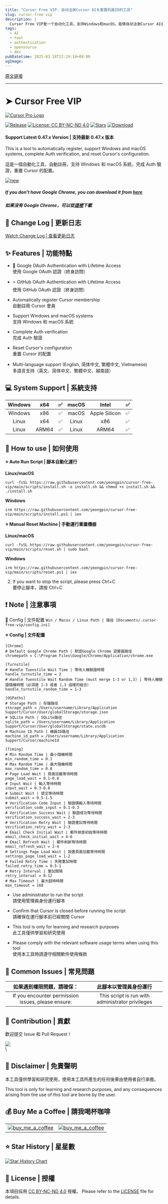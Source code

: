 ```yaml
---
title: "Cursor Free VIP: 自动注册Cursor AI与重置机器ID的工具"
slug: cursor-free-vip
description: |
  Cursor Free VIP是一个自动化工具，支持Windows和macOS，能够自动注册Cursor AI会员，完成身份验证，并重置机器配置。该工具提供 Google 和 GitHub 的OAuth认证，支持多语言，旨在提高用户的使用体验。
tags: 
  - AI
  - tool
  - authentication
  - opensource
  - dev
pubDatetime: 2025-03-18T22:29:10+08:00
ogImage: 
---
```


[原文链接](https://github.com/yeongpin/cursor-free-vip?tab=readme-ov-file)

---

# ➤ Cursor Free VIP

[](#-cursor-free-vip)

[![Cursor Pro Logo](/yeongpin/cursor-free-vip/raw/main/images/logo.png)](https://github.com/yeongpin/cursor-free-vip/blob/main/images/logo.png)

[![Release](https://camo.githubusercontent.com/1ef305b075e4194cfb1471933468616cfd1fc209313d4c1f5797cedc42244bfe/68747470733a2f2f696d672e736869656c64732e696f2f6769746875622f762f72656c656173652f79656f6e6770696e2f637572736f722d667265652d7669703f7374796c653d666c61742d737175617265266c6f676f3d67697468756226636f6c6f723d626c7565)](https://github.com/yeongpin/cursor-free-vip/releases/latest) [![License: CC BY-NC-ND 4.0](https://camo.githubusercontent.com/79293fa902f9a76bf6c733574c55b6b0daf58bdbedd665289b186ec8c007ef98/68747470733a2f2f696d672e736869656c64732e696f2f62616467652f4c6963656e73652d43435f42592d2d4e432d2d4e445f342e302d6c69676874677265792e737667)](https://creativecommons.org/licenses/by-nc-nd/4.0/) [![Stars](https://camo.githubusercontent.com/93d85d054cf3689175cbd336712391bcbddaef3dba4ec4bd69fc2c895b79ee5d/68747470733a2f2f696d672e736869656c64732e696f2f6769746875622f73746172732f79656f6e6770696e2f637572736f722d667265652d7669703f7374796c653d666c61742d737175617265266c6f676f3d676974687562)](https://github.com/yeongpin/cursor-free-vip/stargazers) [![Download](https://camo.githubusercontent.com/cf6708fe2180d2ad35a508a0f36835bfe1ddbd41e5ecae1da84146e2f9dfe676/68747470733a2f2f696d672e736869656c64732e696f2f6769746875622f646f776e6c6f6164732f79656f6e6770696e2f637572736f722d667265652d7669702f746f74616c3f7374796c653d666c61742d737175617265266c6f676f3d67697468756226636f6c6f723d353263343161)](https://github.com/yeongpin/cursor-free-vip/releases/latest)

#### Support Latest 0.47.x Version | 支持最新 0.47.x 版本

[](#support-latest-047x-version--支持最新-047x-版本)

This is a tool to automatically register, support Windows and macOS systems, complete Auth verification, and reset Cursor's configuration.

這是一個自動化工具，自動註冊，支持 Windows 和 macOS 系統，完成 Auth 驗證，重置 Cursor 的配置。

[![new](/yeongpin/cursor-free-vip/raw/main/images/new_2025-02-27_10-42-44.png)](https://github.com/yeongpin/cursor-free-vip/blob/main/images/new_2025-02-27_10-42-44.png)

##### If you don't have Google Chrome, you can download it from [here](https://www.google.com/intl/en_pk/chrome/)

[](#if-you-dont-have-google-chrome-you-can-download-it-from-here)

##### 如果沒有 Google Chrome，可以從[這裡](https://www.google.com/intl/en_pk/chrome/)下載

[](#如果沒有-google-chrome可以從這裡下載)

## 🔄 Change Log | 更新日志

[](#-change-log--更新日志)

[Watch Change Log | 查看更新日志](https://github.com/yeongpin/cursor-free-vip/blob/main/CHANGELOG.md)

## ✨ Features | 功能特點

[](#-features--功能特點)

* 🌟 Google OAuth Authentication with Lifetime Access\
  使用 Google OAuth 認證（終身訪問）

* ⭐ GitHub OAuth Authentication with Lifetime Access\
  使用 GitHub OAuth 認證（終身訪問）

* Automatically register Cursor membership\
  自動註冊 Cursor 會員

* Support Windows and macOS systems\
  支持 Windows 和 macOS 系統

* Complete Auth verification\
  完成 Auth 驗證

* Reset Cursor's configuration\
  重置 Cursor 的配置

* Multi-language support (English, 简体中文, 繁體中文, Vietnamese)\
  多語言支持（英文、简体中文、繁體中文、越南語）

## 💻 System Support | 系統支持

[](#-system-support--系統支持)

| Windows |  x64  |  ✅  | macOS |     Intel     |  ✅  |
| :-----: | :---: | :-: | :---: | :-----------: | :-: |
| Windows |  x86  |  ✅  | macOS | Apple Silicon |  ✅  |
|  Linux  |  x64  |  ✅  | Linux |      x86      |  ✅  |
|  Linux  | ARM64 |  ✅  | Linux |     ARM64     |  ✅  |

## 👀 How to use | 如何使用

[](#-how-to-use--如何使用)

**⭐ Auto Run Script | 腳本自動化運行**

**Linux/macOS**

```
curl -fsSL https://raw.githubusercontent.com/yeongpin/cursor-free-vip/main/scripts/install.sh -o install.sh && chmod +x install.sh && ./install.sh
```

**Windows**

```
irm https://raw.githubusercontent.com/yeongpin/cursor-free-vip/main/scripts/install.ps1 | iex
```

**⭐ Manual Reset Machine | 手動運行重置機器**

**Linux/macOS**

```
curl -fsSL https://raw.githubusercontent.com/yeongpin/cursor-free-vip/main/scripts/reset.sh | sudo bash
```

**Windows**

```
irm https://raw.githubusercontent.com/yeongpin/cursor-free-vip/main/scripts/reset.ps1 | iex
```

2. If you want to stop the script, please press Ctrl+C\
   要停止腳本，請按 Ctrl+C

## ❗ Note | 注意事項

[](#-note--注意事項)

📝 Config | 文件配置 `Win / Macos / Linux Path | 路徑 [Documents/.cursor-free-vip/config.ini]`

**⭐ Config | 文件配置**

```
[Chrome]
# Default Google Chrome Path | 默認Google Chrome 遊覽器路徑
chromepath = C:\Program Files\Google/Chrome/Application/chrome.exe

[Turnstile]
# Handle Tuenstile Wait Time | 等待人機驗證時間
handle_turnstile_time = 2
# Handle Tuenstile Wait Random Time (must merge 1-3 or 1,3) | 等待人機驗證隨機時間（必須是 1-3 或者 1,3 這樣的組合）
handle_turnstile_random_time = 1-3

[OSPaths]
# Storage Path | 存儲路徑
storage_path = /Users/username/Library/Application Support/Cursor/User/globalStorage/storage.json
# SQLite Path | SQLite路徑
sqlite_path = /Users/username/Library/Application Support/Cursor/User/globalStorage/state.vscdb
# Machine ID Path | 機器ID路徑
machine_id_path = /Users/username/Library/Application Support/Cursor/machineId

[Timing]
# Min Random Time | 最小隨機時間
min_random_time = 0.1
# Max Random Time | 最大隨機時間
max_random_time = 0.8
# Page Load Wait | 頁面加載等待時間
page_load_wait = 0.1-0.8
# Input Wait | 輸入等待時間
input_wait = 0.3-0.8
# Submit Wait | 提交等待時間
submit_wait = 0.5-1.5
# Verification Code Input | 驗證碼輸入等待時間
verification_code_input = 0.1-0.3
# Verification Success Wait | 驗證成功等待時間
verification_success_wait = 2-3
# Verification Retry Wait | 驗證重試等待時間
verification_retry_wait = 2-3
# Email Check Initial Wait | 郵件檢查初始等待時間
email_check_initial_wait = 4-6
# Email Refresh Wait | 郵件刷新等待時間
email_refresh_wait = 2-4
# Settings Page Load Wait | 設置頁面加載等待時間
settings_page_load_wait = 1-2
# Failed Retry Time | 失敗重試時間
failed_retry_time = 0.5-1
# Retry Interval | 重試間隔
retry_interval = 8-12
# Max Timeout | 最大超時時間
max_timeout = 160
```

* Use administrator to run the script\
  請使用管理員身份運行腳本

* Confirm that Cursor is closed before running the script\
  請確保在運行腳本前已經關閉 Cursor

* This tool is only for learning and research purposes\
  此工具僅供學習和研究使用

* Please comply with the relevant software usage terms when using this tool\
  使用本工具時請遵守相關軟件使用條款

## 🚨 Common Issues | 常見問題

[](#-common-issues--常見問題)

|                    如果遇到權限問題，請確保：                   |                    此腳本以管理員身份運行                   |
| :------------------------------------------------: | :----------------------------------------------: |
| If you encounter permission issues, please ensure: | This script is run with administrator privileges |

## 🤩 Contribution | 貢獻

[](#-contribution--貢獻)

歡迎提交 Issue 和 Pull Request！

[![](https://camo.githubusercontent.com/744e504ce20b184728887c156b83c28f6a95dbf3cc326791271ec352d409e1e0/68747470733a2f2f636f6e747269622e726f636b732f696d6167653f7265706f3d79656f6e6770696e2f637572736f722d667265652d766970)](https://github.com/yeongpin/cursor-free-vip/graphs/contributors)\
\


## 📩 Disclaimer | 免責聲明

[](#-disclaimer--免責聲明)

本工具僅供學習和研究使用，使用本工具所產生的任何後果由使用者自行承擔。

This tool is only for learning and research purposes, and any consequences arising from the use of this tool are borne by the user.

## 💰 Buy Me a Coffee | 請我喝杯咖啡

[](#-buy-me-a-coffee--請我喝杯咖啡)

|                                                                                                                                                                |                                                                                                                                                        |
| -------------------------------------------------------------------------------------------------------------------------------------------------------------- | ------------------------------------------------------------------------------------------------------------------------------------------------------ |
| [![buy\_me\_a\_coffee](/yeongpin/cursor-free-vip/raw/main/images/provi-code.jpg)](https://github.com/yeongpin/cursor-free-vip/blob/main/images/provi-code.jpg) | [![buy\_me\_a\_coffee](/yeongpin/cursor-free-vip/raw/main/images/paypal.png)](https://github.com/yeongpin/cursor-free-vip/blob/main/images/paypal.png) |

## ⭐ Star History | 星星數

[](#-star-history--星星數)

[![Star History Chart](https://camo.githubusercontent.com/bfe9397b4adb91bb6ef3b32fc876c7ba071fe24a03fc38b36a37c57a1841c585/68747470733a2f2f6170692e737461722d686973746f72792e636f6d2f7376673f7265706f733d79656f6e6770696e2f637572736f722d667265652d76697026747970653d44617465)](https://star-history.com/#yeongpin/cursor-free-vip\&Date)

## 📝 License | 授權

[](#-license--授權)

本項目採用 [CC BY-NC-ND 4.0](https://creativecommons.org/licenses/by-nc-nd/4.0/) 授權。 Please refer to the [LICENSE](https://github.com/yeongpin/cursor-free-vip/blob/main/LICENSE.md) file for details.


